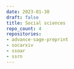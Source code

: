 ```yaml
---
date: 2023-01-30
draft: false
title: Social sciences
repo_count: 4
repositories:
- advance-sage-preprint
- socarxiv
- ssoar
- ssrn
---
```



